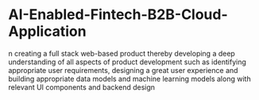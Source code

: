 # AI-Enabled-Fintech-B2B-Cloud-Application
n creating a full stack web-based product thereby  developing a deep understanding of all aspects of product development such as identifying appropriate user  requirements, designing a great user experience and building appropriate  data models and machine learning models along with relevant  UI components and backend design

